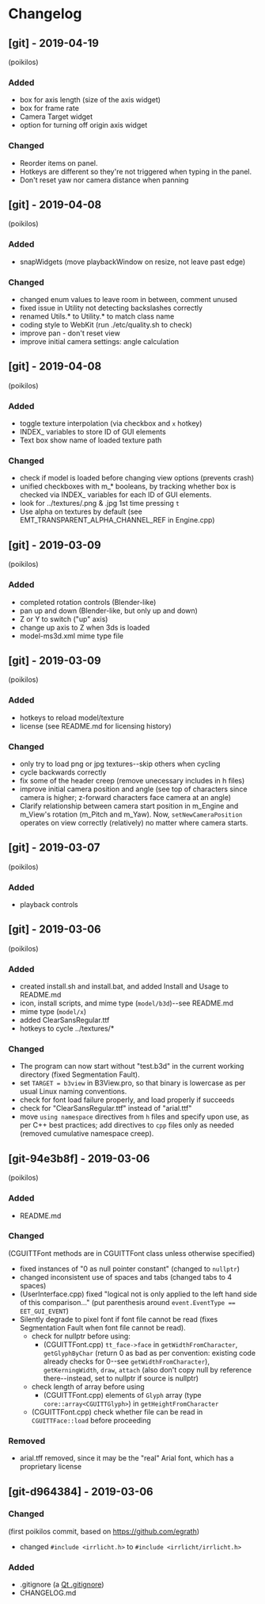 # Changelog

## [git] - 2019-04-19
(poikilos)
### Added
* box for axis length (size of the axis widget)
* box for frame rate
* Camera Target widget
* option for turning off origin axis widget

### Changed
* Reorder items on panel.
* Hotkeys are different so they're not triggered when typing in the
  panel.
* Don't reset yaw nor camera distance when panning

## [git] - 2019-04-08
(poikilos)
### Added
* snapWidgets (move playbackWindow on resize, not leave past edge)

### Changed
* changed enum values to leave room in between, comment unused
* fixed issue in Utility not detecting backslashes correctly
* renamed Utils.* to Utility.* to match class name
* coding style to WebKit (run ./etc/quality.sh to check)
* improve pan - don't reset view
* improve initial camera settings: angle calculation

## [git] - 2019-04-08
(poikilos)
### Added
* toggle texture interpolation (via checkbox and `x` hotkey)
* INDEX_ variables to store ID of GUI elements
* Text box show name of loaded texture path
### Changed
* check if model is loaded before changing view options (prevents crash)
* unified checkboxes with m_* booleans, by tracking whether box is
  checked via INDEX_ variables for each ID of GUI elements.
* look for ../textures/<model basename>.png & .jpg 1st time pressing `t`
* Use alpha on textures by default
  (see EMT_TRANSPARENT_ALPHA_CHANNEL_REF in Engine.cpp)

## [git] - 2019-03-09
(poikilos)
### Added
* completed rotation controls (Blender-like)
* pan up and down (Blender-like, but only up and down)
* Z or Y to switch ("up" axis)
* change up axis to Z when 3ds is loaded
* model-ms3d.xml mime type file

## [git] - 2019-03-09
(poikilos)
### Added
* hotkeys to reload model/texture
* license (see README.md for licensing history)

### Changed
* only try to load png or jpg textures--skip others when cycling
* cycle backwards correctly
* fix some of the header creep (remove unecessary includes in h files)
* improve initial camera position and angle (see top of characters since
  camera is higher; z-forward characters face camera at an angle)
* Clarify relationship between camera start position in m_Engine and
  m_View's rotation (m_Pitch and m_Yaw). Now, `setNewCameraPosition`
  operates on view correctly (relatively) no matter where camera starts.

## [git] - 2019-03-07
(poikilos)
### Added
* playback controls

## [git] - 2019-03-06
(poikilos)
### Added
* created install.sh and install.bat, and added Install and Usage
  to README.md
* icon, install scripts, and mime type (`model/b3d`)--see README.md
* mime type (`model/x`)
* added ClearSansRegular.ttf
* hotkeys to cycle ../textures/*

### Changed
* The program can now start without "test.b3d" in the current working
  directory (fixed Segmentation Fault).
* set `TARGET = b3view` in B3View.pro, so that binary is lowercase as
  per usual Linux naming conventions.
* check for font load failure properly, and load properly if succeeds
* check for "ClearSansRegular.ttf" instead of "arial.ttf"
* move `using namespace` directives from `h` files and specify upon use,
  as per C++ best practices; add directives to `cpp` files only as
  needed (removed cumulative namespace creep).

## [git-94e3b8f] - 2019-03-06
(poikilos)
### Added
* README.md

### Changed
(CGUITTFont methods are in CGUITTFont class unless otherwise specified)
* fixed instances of "0 as null pointer constant" (changed to `nullptr`)
* changed inconsistent use of spaces and tabs (changed tabs to 4 spaces)
* (UserInterface.cpp) fixed "logical not is only applied to the left
  hand side of this comparison..." (put parenthesis around
  `event.EventType == EET_GUI_EVENT`)
* Silently degrade to pixel font if font file cannot be read (fixes
  Segmentation Fault when font file cannot be read).
  * check for nullptr before using:
    * (CGUITTFont.cpp) `tt_face->face` in `getWidthFromCharacter`,
      `getGlyphByChar` (return 0 as bad as per convention:
      existing code already checks for 0--see
      `getWidthFromCharacter`), `getKerningWidth`,
      `draw`, `attach` (also don't copy null by
      reference there--instead, set to nullptr if source is nullptr)
  * check length of array before using
    * (CGUITTFont.cpp) elements of `Glyph` array (type
      `core::array<CGUITTGlyph>`) in `getHeightFromCharacter`
  * (CGUITTFont.cpp) check whether file can be read in
    `CGUITTFace::load` before proceeding

### Removed
* arial.tff removed, since it may be the "real" Arial font, which has a
  proprietary license

## [git-d964384] - 2019-03-06
### Changed
(first poikilos commit, based on https://github.com/egrath)
* changed `#include <irrlicht.h>` to `#include <irrlicht/irrlicht.h>`

### Added
* .gitignore (a [Qt .gitignore](https://github.com/github/gitignore/blob/master/Qt.gitignore))
* CHANGELOG.md
